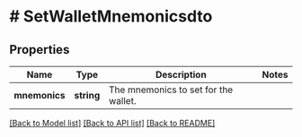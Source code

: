 # # SetWalletMnemonicsdto

## Properties

Name | Type | Description | Notes
------------ | ------------- | ------------- | -------------
**mnemonics** | **string** | The mnemonics to set for the wallet. |

[[Back to Model list]](../../README.md#models) [[Back to API list]](../../README.md#endpoints) [[Back to README]](../../README.md)
